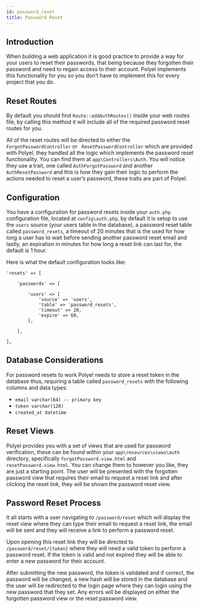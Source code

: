 ```yaml
---
id: password_reset
title: Password Reset
---
```


## Introduction

When building a web application it is good practice to provide a way for your users to reset their passwords, that being because they forgotten their password and need to regain access to their account. Polyel implements this functionality for you so you don’t have to implement this for every project that you do.

## Reset Routes

By default you should find `Route::addAuthRoutes()` inside your web routes file, by calling this method it will include all of the required password reset routes for you.

All of the reset routes will be directed to either the ` ForgotPasswordController` or ` ResetPasswordController` which are provided with Polyel, they handled all the logic which implements the password reset functionality. You can find them at `app\Controllers\Auth`. You will notice they use a trait, one called `AuthForgotPassword` and another `AuthResetPassword` and this is how they gain their logic to perform the actions needed to reset a user’s password, these traits are part of Polyel.

## Configuration

You have a configuration for password resets inside your `auth.php` configuration file, located at `config\auth.php`, by default it is setup to use the `users` source (your users table in the database), a password reset table called `password_resets`, a timeout of 20 minutes that is the used for how long a user has to wait before sending another password reset email and lastly, an expiration in minutes for how long a reset link can last for, the default is 1 hour.

Here is what the default configuration looks like:

```
'resets' => [

	'passwords' => [

		'users' => [
			'source' => 'users',
			'table' => 'password_resets',
			'timeout' => 20,
			'expire' => 60,
		],

	],

],
```

## Database Considerations

For password resets to work Polyel needs to store a reset token in the database thus, requiring a table called `password_resets` with the following columns and data types:

- `email varchar(64) -- primary key`
- `token varchar(128)`
- `created_at datetime`

## Reset Views

Polyel provides you with a set of views that are used for password verification, these can be found within your `app\resources\views\auth` directory, specifically `forgotPassword.view.html` and `resetPassword.view.html`. You can change them to however you like, they are just a starting point. The user will be presented with the forgotten password view that requires their email to request a reset link and after clicking the reset link, they will be shown the password reset view.

## Password Reset Process

It all starts with a user navigating to `/password/reset` which will display the reset view where they can type their email to request a reset link, the email will be sent and they will receive a link to perform a password reset.

Upon opening this reset link they will be directed to `/password/reset/{token}` where they will need a valid token to perform a password reset. If the token is valid and not expired they will be able to enter a new password for their account.

After submitting the new password, the token is validated and if correct, the password will be changed, a new hash will be stored in the database and the user will be redirected to the login page where they can login using the new password that they set. Any errors will be displayed on either the forgotten password view or the reset password view.